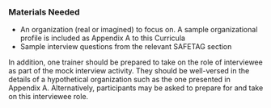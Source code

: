 ### Materials Needed

 * An organization (real or imagined) to focus on. A sample organizational profile is included as Appendix A to this Curricula
 * Sample interview questions from the relevant SAFETAG section

In addition, one trainer should be prepared to take on the role of interviewee as part of the mock interview activity. They should be well-versed in the details of a hypothetical organization such as the one presented in Appendix A. Alternatively, participants may be asked to prepare for and take on this interviewee role.
